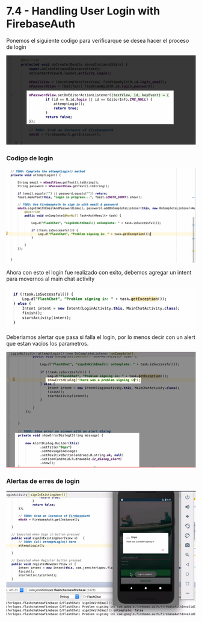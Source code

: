 # 7.4 - Handling User Login with FirebaseAuth

Ponemos el siguiente codigo para verificarque se desea hacer el proceso de login

![](../../.gitbook/assets/imagen%20%28905%29.png)

### Codigo de login 

![](../../.gitbook/assets/imagen%20%28913%29.png)

Ahora con esto el login fue realizado con exito, debemos agregar un intent para movernos al main chat activity

![](../../.gitbook/assets/imagen%20%28831%29.png)

Deberiamos alertar que pasa si falla el login, por lo menos decir con un alert que estan vacios los parametros.



![](../../.gitbook/assets/imagen%20%28842%29.png)

### Alertas de erres de login

![](../../.gitbook/assets/imagen%20%28854%29.png)



